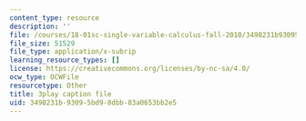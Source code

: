 ```yaml
---
content_type: resource
description: ''
file: /courses/18-01sc-single-variable-calculus-fall-2010/3498231b93095bd98dbb83a0653bb2e5_1RLctDS2hUQ.vtt
file_size: 51529
file_type: application/x-subrip
learning_resource_types: []
license: https://creativecommons.org/licenses/by-nc-sa/4.0/
ocw_type: OCWFile
resourcetype: Other
title: 3play caption file
uid: 3498231b-9309-5bd9-8dbb-83a0653bb2e5
---
```

